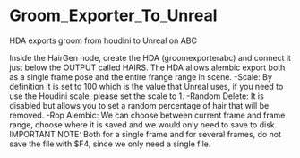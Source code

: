 # Groom_Exporter_To_Unreal
HDA exports groom from houdini to Unreal on ABC

Inside the HairGen node, create the HDA (groomexporterabc) and connect it just below the OUTPUT called HAIRS.
The HDA allows alembic export both as a single frame pose and the entire frange range in scene.
-Scale:
By definition it is set to 100 which is the value that Unreal uses, if you need to use the Houdini scale, please set the scale to 1.
-Random Delete:
It is disabled but allows you to set a random percentage of hair that will be removed.
-Rop Alembic:
We can choose between current frame and frame range, choose where it is saved and we would only need to save to disk.
IMPORTANT NOTE: Both for a single frame and for several frames, do not save the file with $F4, since we only need a single file.
